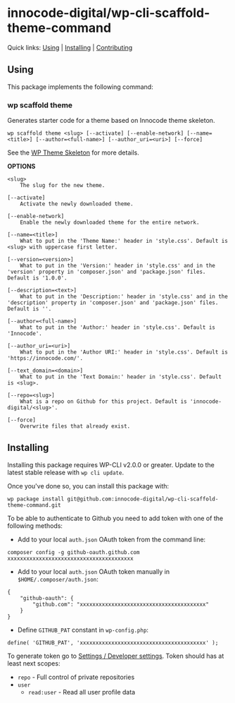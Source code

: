 innocode-digital/wp-cli-scaffold-theme-command
==============================================

Quick links: [Using](#using) | [Installing](#installing) | [Contributing](#contributing)

## Using

This package implements the following command:

### wp scaffold theme

Generates starter code for a theme based on Innocode theme skeleton.

    wp scaffold theme <slug> [--activate] [--enable-network] [--name=<title>] [--author=<full-name>] [--author_uri=<uri>] [--force]

See the [WP Theme Skeleton](https://github.com/innocode-digital/wp-theme-skeleton) for more details.

**OPTIONS**

	<slug>
		The slug for the new theme.

	[--activate]
		Activate the newly downloaded theme.

	[--enable-network]
		Enable the newly downloaded theme for the entire network.

	[--name=<title>]
		What to put in the 'Theme Name:' header in 'style.css'. Default is <slug> with uppercase first letter.
		
    [--version=<version>]
        What to put in the 'Version:' header in 'style.css' and in the 'version' property in 'composer.json' and 'package.json' files. Default is '1.0.0'.
        
    [--description=<text>]
        What to put in the 'Description:' header in 'style.css' and in the 'description' property in 'composer.json' and 'package.json' files. Default is ''.

	[--author=<full-name>]
		What to put in the 'Author:' header in 'style.css'. Default is 'Innocode'.

	[--author_uri=<uri>]
		What to put in the 'Author URI:' header in 'style.css'. Default is 'https://innocode.com/'.

    [--text_domain=<domain>]
        What to put in the 'Text Domain:' header in 'style.css'. Default is <slug>.
        
    [--repo=<slug>]
        What is a repo on Github for this project. Default is 'innocode-digital/<slug>'.

	[--force]
		Overwrite files that already exist.

## Installing

Installing this package requires WP-CLI v2.0.0 or greater. Update to the latest stable release with `wp cli update`.

Once you've done so, you can install this package with:

    wp package install git@github.com:innocode-digital/wp-cli-scaffold-theme-command.git
    
To be able to authenticate to Github you need to add token with one of the following methods:

* Add to your local `auth.json` OAuth token from the command line:

~~~
composer config -g github-oauth.github.com xxxxxxxxxxxxxxxxxxxxxxxxxxxxxxxxxxxxxxxx
~~~

* Add to your local `auth.json` OAuth token manually in `$HOME/.composer/auth.json`:

~~~
{
    "github-oauth": {
        "github.com": "xxxxxxxxxxxxxxxxxxxxxxxxxxxxxxxxxxxxxxxx"
    }
}
~~~
    
* Define `GITHUB_PAT` constant in `wp-config.php`:

~~~
define( 'GITHUB_PAT', 'xxxxxxxxxxxxxxxxxxxxxxxxxxxxxxxxxxxxxxxx' );
~~~

To generate token go to [Settings / Developer settings](https://github.com/settings/tokens). 
Token should has at least next scopes:

* `repo` - Full control of private repositories
* `user`
    * `read:user` - Read all user profile data